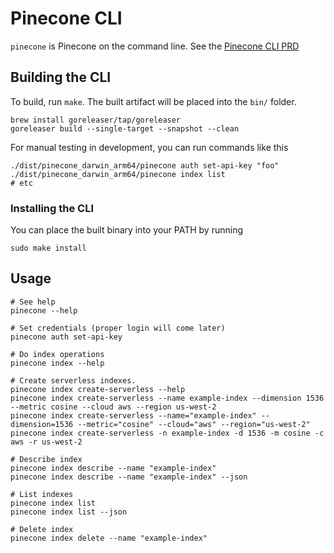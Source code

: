 # Pinecone CLI

`pinecone` is Pinecone on the command line. See the [Pinecone CLI PRD](https://www.notion.so/PRD-Pinecone-CLI-59fda5da83bc4e3a8593b74056914cd1?pm=c)

## Building the CLI

To build, run `make`. The built artifact will be placed into the `bin/` folder.

```
brew install goreleaser/tap/goreleaser
goreleaser build --single-target --snapshot --clean
```

For manual testing in development, you can run commands like this

```shell
./dist/pinecone_darwin_arm64/pinecone auth set-api-key "foo"
./dist/pinecone_darwin_arm64/pinecone index list
# etc
```

### Installing the CLI

You can place the built binary into your PATH by running

```shell
sudo make install
```

## Usage

```shell
# See help
pinecone --help

# Set credentials (proper login will come later)
pinecone auth set-api-key

# Do index operations
pinecone index --help

# Create serverless indexes.
pinecone index create-serverless --help
pinecone index create-serverless --name example-index --dimension 1536 --metric cosine --cloud aws --region us-west-2
pinecone index create-serverless --name="example-index" --dimension=1536 --metric="cosine" --cloud="aws" --region="us-west-2"
pinecone index create-serverless -n example-index -d 1536 -m cosine -c aws -r us-west-2

# Describe index
pinecone index describe --name "example-index"
pinecone index describe --name "example-index" --json

# List indexes
pinecone index list
pinecone index list --json

# Delete index
pinecone index delete --name "example-index"
```